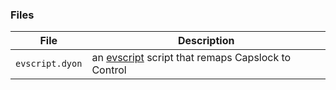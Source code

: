 ### Files

File            | Description
----------------|--------------------------------------------------------------------------------------------
`evscript.dyon` | an [evscript](https://github.com/myfreeweb/evscript) script that remaps Capslock to Control
